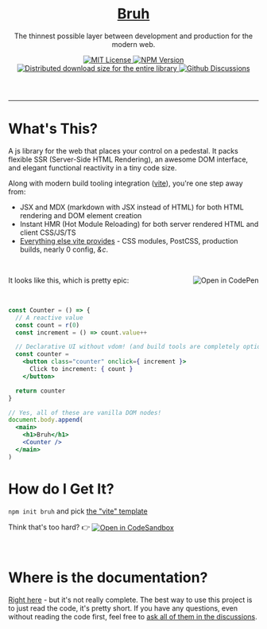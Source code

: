 <header>
  <h1 align="center">
    <a href="https://technicalsource.dev/bruh">Bruh</a>
  </h1>
  <p align="center">The thinnest possible layer between development and production for the modern web.</p>
  <p align="center">
    <a href="https://github.com/Technical-Source/bruh/blob/main/LICENSE">
      <img
        alt="MIT License"
        src="https://img.shields.io/badge/license-MIT-blue"
      >
    </a>
    <a href="https://www.npmjs.com/package/bruh">
      <img
        alt="NPM Version"
        src="https://img.shields.io/npm/v/bruh"
      >
    </a>
    <a href="https://www.npmjs.com/package/bruh">
      <img
        alt="Distributed download size for the entire library"
        src="https://img.shields.io/bundlephobia/minzip/bruh"
      >
    </a>
    <a href="https://github.com/Technical-Source/bruh/discussions">
      <img
        alt="Github Discussions"
        src="https://img.shields.io/badge/Discussion-Welcome-blue"
      >
    </a>
  </p>
</header>

<hr>

# What's This?

A js library for the web that places your control on a pedestal.
It packs flexible SSR (Server-Side HTML Rendering),
an awesome DOM interface,
and elegant functional reactivity in a tiny code size.

Along with modern build tooling integration ([vite](https://vitejs.dev)), you're one step away from:
- JSX and MDX (markdown with JSX instead of HTML) for both HTML rendering and DOM element creation
- Instant HMR (Hot Module Reloading) for both server rendered HTML and client CSS/JS/TS
- [Everything else vite provides](https://vitejs.dev/guide/features.html) - CSS modules, PostCSS, production builds, nearly 0 config, _&c_.

<br>

<p>
  It looks like this, which is pretty epic:

  <a href="https://codepen.io/pen/?template=dyzRvZY&editors=0010">
    <img
      alt="Open in CodePen"
      align="right"
      src="https://img.shields.io/badge/Open_in_CodePen-blue?logo=codepen"
    >
  </a>
</p><br>

```jsx
const Counter = () => {
  // A reactive value
  const count = r(0)
  const increment = () => count.value++

  // Declarative UI without vdom! (and build tools are completely optional)
  const counter =
    <button class="counter" onclick={ increment }>
      Click to increment: { count }
    </button>

  return counter
}

// Yes, all of these are vanilla DOM nodes!
document.body.append(
  <main>
    <h1>Bruh</h1>
    <Counter />
  </main>
)
```

# How do I Get It?

`npm init bruh` and pick [the "vite" template](https://github.com/Technical-Source/bruh/tree/main/packages/create-bruh/vite)

<p>
  Think that's too hard? 👉

  <a href="https://codesandbox.io/s/github/Technical-Source/bruh/tree/main/packages/create-bruh/vite">
    <img
      alt="Open in CodeSandbox"
      valign="middle"
      src="https://img.shields.io/badge/Preview_the_template_in_CodeSandbox-blue?logo=codesandbox"
    >
  </a>
</p><br>

# Where is the documentation?

[Right here](https://technicalsource.dev/bruh) - but it's not really complete.
The best way to use this project is to just read the code, it's pretty short.
If you have any questions, even without reading the code first, feel free to [ask all of them in the discussions](https://github.com/Technical-Source/bruh/discussions).
